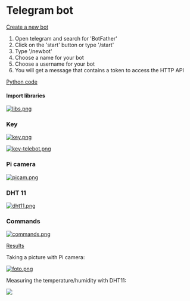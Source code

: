 # Telegram bot

<ins> Create a new bot </ins>

1. Open telegram and search for 'BotFather'
2. Click on the 'start' button or type '/start'
3. Type '/newbot'
4. Choose a name for your bot
5. Choose a username for your bot
6. You will get a message that contains a token to access the HTTP API

<ins> Python code </ins>

#### Import libraries

[![libs.png](https://i.postimg.cc/q70Y7h0k/libs.png)](https://postimg.cc/QF4S4MHP)

### Key

[![key.png](https://i.postimg.cc/T3VWDXtc/key.png)](https://postimg.cc/75LLFj8C)

[![key-telebot.png](https://i.postimg.cc/0NNDRBCd/key-telebot.png)](https://postimg.cc/k2kBWwzB)

### Pi camera

[![picam.png](https://i.postimg.cc/Fs9KBJp0/picam.png)](https://postimg.cc/SjvqXRwK)

### DHT 11

[![dht11.png](https://i.postimg.cc/P50TTLW3/dht11.png)](https://postimg.cc/3kjPZxbm)

### Commands

[![commands.png](https://i.postimg.cc/15jZrgjm/commands.png)](https://postimg.cc/hfTwSGn6)

<ins> Results </ins>

Taking a picture with Pi camera:

[![foto.png](https://i.postimg.cc/5tfpHgS6/foto.png)](https://postimg.cc/xXFLhK72)

Measuring the temperature/humidity with DHT11:

![](https://user-images.githubusercontent.com/79916493/200297893-5a608b52-cad8-4d8a-97c5-aa622b74d706.PNG)
